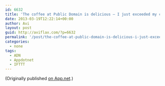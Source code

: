 ```yaml
---
id: 6632
title: 'The coffee at Public Domain is delicious — I just exceeded my caffeine quota for the m̶o̶n̶t̶h̶ quarter. #clojurewest #pdx #tw'
date: 2013-03-19T12:22:14+00:00
author: Avi
layout: post
guid: http://aviflax.com/?p=6632
permalink: '/post/the-coffee-at-public-domain-is-delicious-i-just-exceeded-my-caffeine-quota-for-the-m%cc%b6o%cc%b6n%cc%b6t%cc%b6h%cc%b6-quarter-clojurewest-pdx-tw/'
categories:
  - none
tags:
  - ADN
  - Appdotnet
  - IFTTT
---
```

(Originally published [on App.net](http://alpha.app.net/aviflax/post/4003788).)